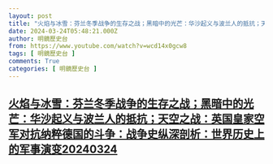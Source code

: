 ```yaml
---
layout: post
title: "火焰与冰雪：芬兰冬季战争的生存之战；黑暗中的光芒：华沙起义与波兰人的抵抗；天空之战：英国皇家空军对抗纳粹德国的斗争：战争史纵深剖析：世界历史上的军事演变20240324"
date: 2024-03-24T05:48:21.000Z
author: 明鏡歷史台
from: https://www.youtube.com/watch?v=wcd14x0gcw8
tags: [ 明鏡歷史台 ]
comments: True
categories: [ 明鏡歷史台 ]
---
```

<!--1711259301000-->
[火焰与冰雪：芬兰冬季战争的生存之战；黑暗中的光芒：华沙起义与波兰人的抵抗；天空之战：英国皇家空军对抗纳粹德国的斗争：战争史纵深剖析：世界历史上的军事演变20240324](https://www.youtube.com/watch?v=wcd14x0gcw8)
------

<div>

</div>
